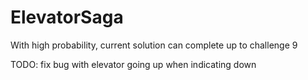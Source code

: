 # ElevatorSaga
With high probability, current solution can complete up to challenge 9

TODO: fix bug with elevator going up when indicating down
